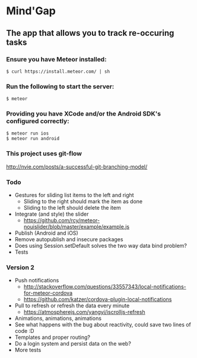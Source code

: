 # Mind'Gap
## The app that allows you to track re-occuring tasks

### Ensure you have Meteor installed:

    $ curl https://install.meteor.com/ | sh   

### Run the following to start the server:

    $ meteor

### Providing you have XCode and/or the Android SDK's configured correctly:

    $ meteor run ios
    $ meteor run android

### This project uses git-flow

http://nvie.com/posts/a-successful-git-branching-model/

### Todo

- Gestures for sliding list items to the left and right
  - Sliding to the right should mark the item as done
  - Sliding to the left should delete the item
- Integrate (and style) the slider
  - https://github.com/rcy/meteor-nouislider/blob/master/example/example.js
- Publish (Android and iOS)
- Remove autopublish and insecure packages
- Does using Session.setDefault solves the two way data bind problem?
- Tests

### Version 2

- Push notifications
  - http://stackoverflow.com/questions/33557343/local-notifications-for-meteor-cordova
  - https://github.com/katzer/cordova-plugin-local-notifications
- Pull to refresh or refresh the data every minute
  - https://atmospherejs.com/yangyi/iscrolljs-refresh
- Animations, animations, animations
- See what happens with the bug about reactivity, could save two lines of code :D
- Templates and proper routing?
- Do a login system and persist data on the web?
- More tests

